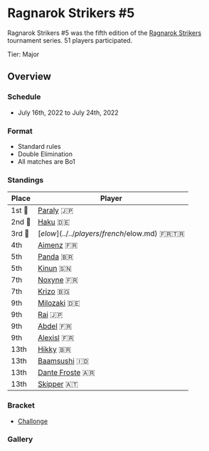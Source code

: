 # Ragnarok Strikers #5

Ragnarok Strikers #5 was the fifth edition of the [Ragnarok Strikers](ragnamain.md) tournament series.
51 players participated.

Tier: Major

## Overview

### Schedule
- July 16th, 2022 to July 24th, 2022

### Format
- Standard rules
- Double Elimination
- All matches are Bo1

### Standings

|Place|Player|
|-|-|
|1st :1st_place_medal:|[Paraly](../../players/japanese/paraly.md) :jp:|
|2nd :2nd_place_medal:|[Haku](../../players/german/haku.md) :de:|
|3rd :3rd_place_medal:|[$elow](../../players/french/$elow.md) :fr::tr:|
|4th|[Aimenz](../../players/french/aimenz.md) :fr:|
|5th|[Panda](../../players/brazilian/panda.md) :brazil:|
|5th|[Kinun](../../players/senegalese/kinun.md) :senegal:|
|7th|[Noxyne](../../players/french/noxyne.md) :fr:|
|7th|[Krizo](../../players/bulgarian/krizo.md) :bulgaria:|
|9th|[Milozaki](../../players/german/milozaki.md) :de:|
|9th|[Rai](../../players/japanese/rai.md) :jp:|
|9th|[Abdel](../../players/french/abdel.md) :fr:|
|9th|[Alexisl](../../players/french/alexisl.md) :fr:|
|13th|[Hikky](../../players/brazilian/hikky.md) :brazil:|
|13th|[Baamsushi](../../players/indonesian/baamsushi.md) :indonesia:|
|13th|[Dante Froste](../../players/argentinian/dantefroste.md) :argentina:|
|13th|[Skipper](../../players/austrian/skipper.md) :austria:|

### Bracket
- [Challonge](https://challonge.com/jtagrb8i)

### Gallery
